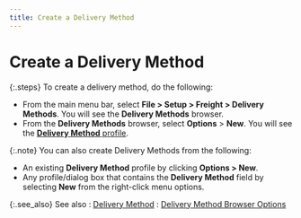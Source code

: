 ```yaml
---
title: Create a Delivery Method
---
```


# Create a Delivery Method


{:.steps}
To create a delivery method, do the following:

- From the main  menu bar, select **File &gt; Setup &gt; 
 Freight &gt; Delivery Methods**. You will see the **Delivery 
 Methods** browser.
- From the **Delivery Methods** browser, select **Options** > **New**.  You will see the [**Delivery 
 Method** profile]({{site.sc_baseurl}}/options/everest-freight-estimator/delivery-methods/set-up-a-delivery-method/the_delivery_method_profile.html).



{:.note}
You can also create Delivery Methods from the following:

- An existing  **Delivery Method** profile by clicking  **Options &gt; New**.
- Any profile/dialog  box that contains the **Delivery Method** field by selecting **New**  from the right-click menu options.


{:.see_also}
See also
: [Delivery Method]({{site.sc_baseurl}}/options/everest-freight-estimator/delivery-methods/delivery_methods_sales4.html)
: [Delivery  Method Browser Options]({{site.sc_baseurl}}/options/everest-freight-estimator/delivery-methods/set-up-a-delivery-method/browser_options_delivery_method.html)
